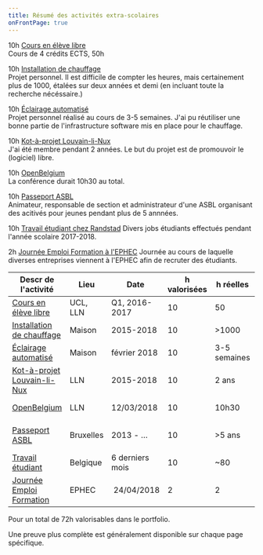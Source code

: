 ```yaml
---
title: Résumé des activités extra-scolaires
onFrontPage: true
---
```


10h [Cours en élève libre](Android.md)  
Cours de 4 crédits ECTS, 50h

10h [Installation de chauffage](Chauffage.md)  
Projet personnel. Il est difficile de compter les heures, mais certainement plus de 1000, étalées sur deux années et demi (en incluant toute la recherche nécéssaire.)

10h [Éclairage automatisé](Eclairage.md)  
Projet personnel réalisé au cours de 3-5 semaines. J'ai pu réutiliser une bonne partie de l'infrastructure software mis en place pour le chauffage.

10h [Kot-à-projet Louvain-li-Nux](Louvainlinux.md)  
J'ai été membre pendant 2 années. Le but du projet est de promouvoir le (logiciel) libre.

10h [OpenBelgium](OpenBelgium.md)  
La conférence durait 10h30 au total.

10h [Passeport ASBL](Passeport.md)  
Animateur, responsable de section et administrateur d'une ASBL organisant des acitivés pour jeunes pendant plus de 5 annnées.

10h [Travail étudiant chez Randstad](Randstad.md)
Divers jobs étudiants effectués pendant l'année scolaire 2017-2018.

2h [Journée Emploi Formation à l'EPHEC](JEF.md)
Journée au cours de laquelle diverses entreprises viennent à l'EPHEC afin de recruter des étudiants.

| Descr de l'activité | Lieu | Date | h valorisées | h réelles | Preuve |
| --- | --- | --- | --- | --- | --- |
| [Cours en élève libre](Android.md) | UCL, LLN | Q1, 2016-2017 | 10 | 50 | [Repo](/assets/lfsab1509-bitbucket.png) |
| [Installation de chauffage](Chauffage.md) | Maison | 2015-2018 | 10 | >1000 | [RPi chaudiere](/assets/chauffage-chaudiere.JPG) |
| [Éclairage automatisé](Eclairage.md) | Maison | février 2018 | 10 | 3-5 semaines | [Alim et arduino](assets/ecl-alim.JPG) |
| [Kot-à-projet Louvain-li-Nux](Louvainlinux.md) | LLN | 2015-2018 | 10 | 2 ans | [Lettre UCL](/assets/llnux-lettreucl.png) |
| [OpenBelgium](OpenBelgium.md) | LLN | 12/03/2018 | 10 | 10h30 | [Ticket OpenBelgium](/assets/TicketOpenBelgium.pdf) |
| [Passeport ASBL](Passeport.md) | Bruxelles | 2013 - … | 10 | >5 ans | [Membres effectifs de Passeport](http://garcons.passeportasbl.be/presentation/membres-effectifs/) |
| [Travail étudiant](Randstad.md) | Belgique | 6 derniers mois | 10 | ~80 | [Fiche salaire](/assets/randstad.png) |
| [Journée Emploi Formation](JEF.md) | EPHEC | 24/04/2018 | 2 | 2 | Photos de Mme Vroman |

Pour un total de 72h valorisables dans le portfolio.

Une preuve plus complète est généralement disponible sur chaque page spécifique.
